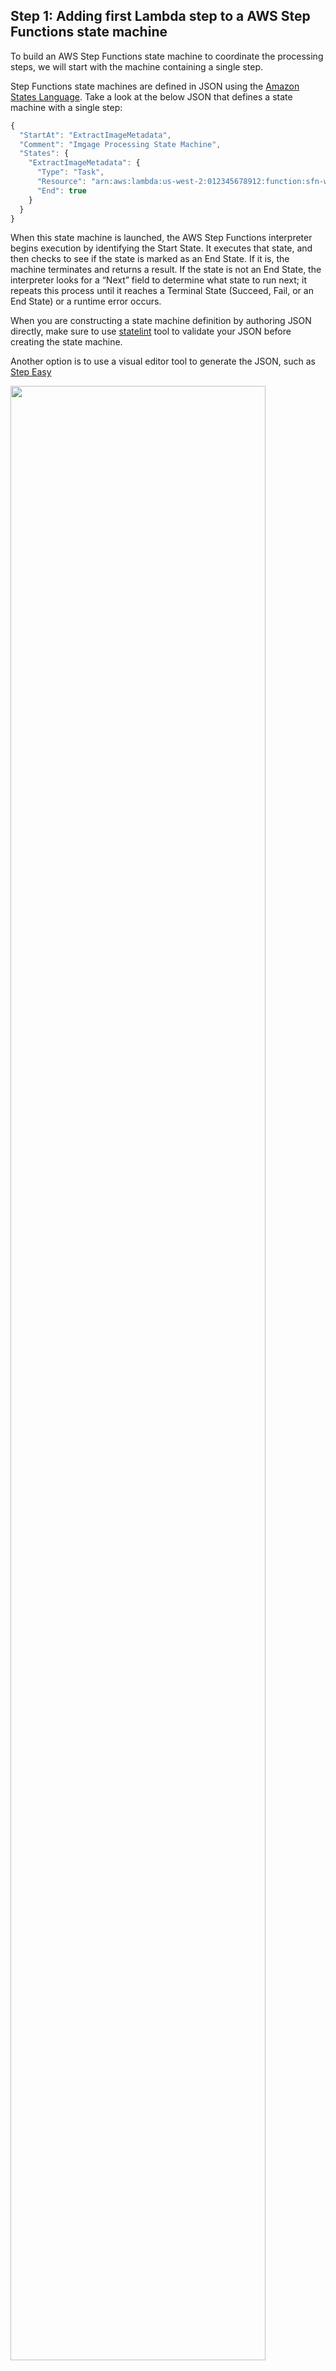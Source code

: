## Step 1: Adding first Lambda step to a AWS Step Functions state machine

To build an AWS Step Functions state machine to coordinate the processing steps, we will start with the machine containing a single step. 

Step Functions state machines are defined in JSON using the [Amazon States Language](https://states-language.net/spec.html). Take a look at the below JSON that defines a state machine with a single step:

```javascript
{
  "StartAt": "ExtractImageMetadata",
  "Comment": "Imgage Processing State Machine",
  "States": {
    "ExtractImageMetadata": {
      "Type": "Task",
      "Resource": "arn:aws:lambda:us-west-2:012345678912:function:sfn-workshop-setup-ExtractMetadata",
      "End": true
    }
  }
}
```	

When this state machine is launched, the AWS Step Functions interpreter begins execution by identifying the Start State. It executes that state, and then checks to see if the state is marked as an End State. If it is, the machine terminates and returns a result. If the state is not an End State, the interpreter looks for a “Next” field to determine what state to run next; it repeats this process until it reaches a Terminal State (Succeed, Fail, or an End State) or a runtime error occurs.

When you are constructing a state machine definition by authoring JSON directly, make sure to use [statelint](https://github.com/awslabs/statelint) tool to validate your JSON before creating the state machine. 

Another option is to use a visual editor tool to generate the JSON, such as [Step Easy](http://step-easy.s3-website-us-west-2.amazonaws.com/)

<img src="images/step-easy-intro.png" width="90%">

### Step 1A: Add AWS Lambda Task state 

1. Open the [Step Easy](http://step-easy.s3-website-us-west-2.amazonaws.com/) tool and name the state machine `Image Processing State Machine`
	<img src="images/1a-step-easy-name.png" width="90%">

1. Drag an AWS Lamdba Task into the canvas and click the edit button. Name the state `ExtractImageMetadata` and paste in the ARN of the lambda function that does metadata extraction 
	> To find the ARN of the metadata extraction AWS Lambda function, in the AWS CloudFormation Console, go to the **sfn-workshop-setup** stack, look in the Outputs section for **ExtractMetadataLambda**
	> 
	> It should look something like `arn:aws:lambda:us-west-2:<YOUR-ACCOUNT-ID>:function:sfn-workshop-setup-ExtractMetadata`

	<img src="images/1a-step-lambda-details.png" width="90%">

1. Draw a connector between the state machine start point and the Lambda Task on the canvas

1. Click **Export** to get the generated JSON of the state machine definition

### Step 1B: Create an initial AWS Step Functions state machine

1.  Go to [AWS Step Functions management console](http://console.aws.amazon.com/states/home)

1.  You might see the Get Started page if you have not used AWS Step Functions before. If that's the case, click **Get Started**, it should lead you to the page to create a new state machine. Otherwise, click the **Create a State Machine** button.

1. Type `ImageProcessing` for the state machine name

1. Scroll down until you see the section **Step3: Review your code and visual workflow**.  
Paste in the JSON exported from Step Easy tool in Step 1A

1. You can click on the &#x21ba; icon next to **Visual Workflow** to refresh the visual representation of the state machine:

	<img src="images/1b-step-console-preview.png" width="90%">

1. Click **Create State Machine** to create the state machine.

1. In the pop-up window, select the IAM role automatically generated for you (the name should look like `StatesExecutionRole-{region-name}`).

	![pick IAM role for state machine](./images/1b-pick-state-role.png)

### Step 1C: Test the state machine execution

1. Click the **New execution** button to start a new execution.

1. Here you specify the input data passed into the AWS Step Functions state machine to process.

   Each execution of a Step Functions state machine has an unique ID. You can either specify one when starting the execution, or have the service generate one for you. In the text field that says "enter your execution id here",  you can specify an execution ID, or leave it blank. 

	For input data, use the following JSON template. Make sure to substitute the s3Bucket field with your own value.

	```JSON
	{
	  "s3Bucket": "FILL_IN_YOUR_VALUE",
	  "s3Key": "tests/1_cactus.jpg"
	}
	```

	> The `s3Bucket` and `s3Key` fields tell the image processing workflow the Amazon S3 bucket and key the picture is stored at.
	   
	For `s3Bucket` field, look in the **Output** section of the **sfn-workshop-setup** stack for `PhotoRepoS3Bucket`.  
	
	We recommend you save the test input JSON in a text editor (Sublime, Notepad++, etc.) as we will reuse it in later steps.
	
	Click **Start Execution**
	

	<img src="images/1c-start-new-execution.png" width="90%">

1.  You can now see the state machine execution in action. Explore the different tabs in the Console to see what information is available to you for this execution:

	<img src="images/1c-execution.png" width="90%">


### Step 1D: Using ResultPath to join output with original input

If you take a look at the **Output** of the state machine we just created, it has lots of useful information about the metadata that was extracted from the image by the Lambda function, but what if we also want to pass down the original input data that was passed to this step? e.g. subsequent steps also need reference to the s3Bucket and s3Key that the image is stored at. 

One option is to write this logic in the Lambda function itself to copy the input data into the output of the Lambda function. Alternatively, Step Functions provides a feature we can leverage -- **Paths**. This feature allows to manipulate the input passed into a task and the output of task passed on to the next state using a JSON path expression.

There are three different types of **Paths** fields: **InputPath**, **ResultPath** and **OutputPath**. (Read more about the Paths feature in [documentation](https://docs.aws.amazon.com/step-functions/latest/dg/awl-ref-paths.html) and [Amazon States Language specification.](https://states-language.net/spec.html#path) ) 

For our specific need we will use the **ResultPath** field. This field defines for passing on data to the next state, which part of the input JSON will be replaced by the result of the execution (e.g. output of the Lambda function). By default (if omitted), this field takes on `$`, which means the execution result will the be entire data passed on to the next (OutputPath allows further filtering of the output of ResultPath). That behavior can be changed by explicitly specifying a JSON path: 
 
- If the **ResultPath** JSON path expression matches an item in the state's input, only that input item is overwritten with the results of executing the state's task. The entire modified input becomes available to the state's output.

- If the **ResultPath** JSON path expression does not match an item in the state's input, that item is added to the input. The item contains the results of executing the state's task. The expanded input becomes available to the state's output.

Now, add a `$.extractedMetadata` as a result path for the step we've added to the state machine.	 

<details>
<summary><strong> Expand for step-by-step instructions</strong></summary><p>

1. On the AWS Step Functions management console page click on **Dashboard** to go back to your list of state machines.
	
1. Select the state machine we just created. Click on **Edit state machine**

	<img src="images/1d-edit.png" width="90%">

1. Add the attribute `"ResultPath": "$.extractedMetadata"` to the task. The final JSON should look like the following:

	```javascript
	{
	  "StartAt": "ExtractImageMetadata",
	  "Comment": "Image Processing State Machine",
	  "States": {
	    "ExtractImageMetadata": {
	      "Type": "Task",
	      "Resource": "arn:aws:lambda:us-west-2:012345678912:function:sfn-workshop-setup-ExtractMetadata",
	      "ResultPath": "$.extractedMetadata",
	      "End": true
	    }
	  }
	}
	```
1. Click **Update and start execution**

1. Enter the same JSON input you used on Step 1C-2 (you can find it by going to the execution history of the `ImageProcessing` and copy the JSON from the details>Input plane) and click **Start Execution**
		
	<img src="images/1d-updated-new-execution.png" width="90%">

</details>

Verify after the change, for new executions the **Output** contains the state input attributes plus an additional field `extractedMetadata` that contains the task ouput, effectively merging both the input and the output

<img src="images/1d-output-w-resultpath.png" width="90%">

You are now ready to move on to [Step 2](step-2.md)!
